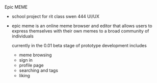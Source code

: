 Epic MEME
- school project for rit class swen 444 UI/UX
- epic meme is an online meme browser and editor that allows users
  to express themselves with their own memes to a broad community
  of individuals

  currently in the 0.01 beta stage of prototype development includes

  - meme browsing
  - sign in
  - profile page
  - searching and tags
  - liking
